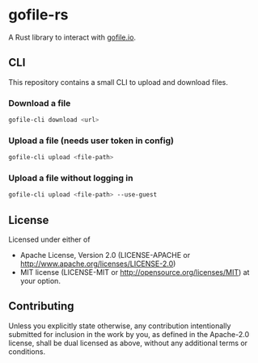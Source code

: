 # gofile-rs
A Rust library to interact with [gofile.io](https://gofile.io). 

## CLI
This repository contains a small CLI to upload and download files.

### Download a file
```bash
gofile-cli download <url>
```

### Upload a file (needs user token in config)
```bash
gofile-cli upload <file-path>
```

### Upload a file without logging in
```bash
gofile-cli upload <file-path> --use-guest
```

## License
Licensed under either of
 * Apache License, Version 2.0 (LICENSE-APACHE or http://www.apache.org/licenses/LICENSE-2.0)
 * MIT license (LICENSE-MIT or http://opensource.org/licenses/MIT)
at your option.
 
## Contributing
Unless you explicitly state otherwise, 
any contribution intentionally submitted for inclusion in the work by you, 
as defined in the Apache-2.0 license, 
shall be dual licensed as above, 
without any additional terms or conditions.